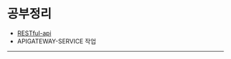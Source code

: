 # 공부정리

- [RESTful-api](https://github.com/fDevJc/TIL/blob/main/%EC%A0%95%EB%A6%AC%EC%A4%91/RESTful_API.md)
- APIGATEWAY-SERVICE 작업

---
